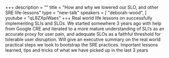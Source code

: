 +++
description = ""
title = "How and why we lowered our SLO, and other SRE life-lessons"
type = "new-talk"
speakers = [
        "deborah-wood",
]
youtube = "qL8ZXpiWaes"
+++
Real world life lessons on successfully implementing SLIs and SLOs.
We started somewhere 3 years ago with help from Google CRE and iterated to a more mature understanding of SLI’s as an accurate proxy for user pain, and adequate SLOs as a faithful threshold for tolerable user disruption. 
Will give an executive summary on the real world practical steps we took to bootstrap the SRE practices. Important lessons learned, tips and tricks of what we have picked up in the last 3 years